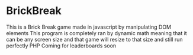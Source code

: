 # BrickBreak
This is a Brick Break game made in javascript by manipulating DOM elements
This program is completely ran by dynamic math meaning that it can be any screen size and that game
will resize to that size and still run perfectly
PHP Coming for  leaderboards soon
